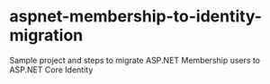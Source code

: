 # aspnet-membership-to-identity-migration
Sample project and steps to migrate ASP.NET Membership users to ASP.NET Core Identity
